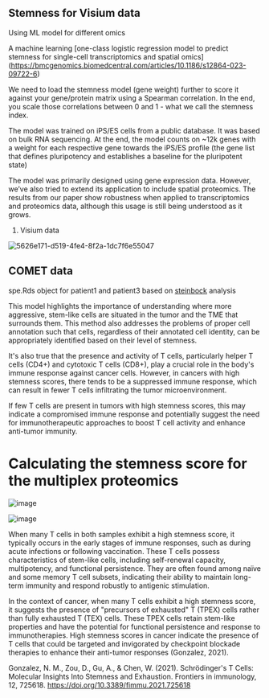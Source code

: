 ## Stemness for Visium data

Using ML model for different omics

A machine learning [one-class logistic regression model to predict stemness for single-cell transcriptomics and spatial omics]
(https://bmcgenomics.biomedcentral.com/articles/10.1186/s12864-023-09722-6)

We need to load the stemness model (gene weight) further to score it against your gene/protein matrix using a Spearman correlation.
In the end, you scale those correlations between 0 and 1 - what we call the stemness index.

The model was trained on iPS/ES cells from a public database. 
It was based on bulk RNA sequencing. At the end, the model counts on ~12k genes with a weight for each respective gene towards the iPS/ES profile 
(the gene list that defines pluripotency and establishes a baseline for the pluripotent state)

The model was primarily designed using gene expression data. However, we’ve also tried to extend its application to include spatial proteomics. 
The results from our paper show robustness when applied to transcriptomics and proteomics data, although this usage is still being understood as it grows.

1. Visium data

![5626e171-d519-4fe4-8f2a-1dc7f6e55047](https://github.com/Elena983/stemness_omics/assets/68946912/eb04f52a-f76d-45d7-8d20-ce9aa2186b0e)

## COMET data

spe.Rds object for patient1 and patient3 based on [steinbock](https://github.com/Elena983/steinbock) analysis

This model highlights the importance of understanding where more aggressive, stem-like cells are situated in the tumor and the TME that surrounds them.  This method also addresses the problems of proper cell annotation such that cells, regardless of their annotated cell identity, can be appropriately identified based on their level of stemness.

It's also true that the presence and activity of T cells, particularly helper T cells (CD4+) and cytotoxic T cells (CD8+), play a crucial role in the body's immune response against cancer cells. However, in cancers with high stemness scores, there tends to be a suppressed immune response, which can result in fewer T cells infiltrating the tumor microenvironment.  

If few T cells are present in tumors with high stemness scores, this may indicate a compromised immune response and potentially suggest the need for immunotherapeutic approaches to boost T cell activity and enhance anti-tumor immunity.

# Calculating the stemness score for the multiplex proteomics

![image](https://github.com/Elena983/stemness_omics/assets/68946912/3c6a7832-3d7e-4956-968e-69aae131fee1)

![image](https://github.com/Elena983/stemness_omics/assets/68946912/a61442e4-d22e-467b-b0f5-d2c955417d06)

When many T cells in both samples exhibit a high stemness score, it typically occurs in the early stages of immune responses, such as during acute infections or following vaccination. These T cells possess characteristics of stem-like cells, including self-renewal capacity, multipotency, and functional persistence. They are often found among naïve and some memory T cell subsets, indicating their ability to maintain long-term immunity and respond robustly to antigenic stimulation.

In the context of cancer, when many T cells exhibit a high stemness score, it suggests the presence of "precursors of exhausted" T (TPEX) cells rather than fully exhausted T (TEX) cells. These TPEX cells retain stem-like properties and have the potential for functional persistence and response to immunotherapies. High stemness scores in cancer indicate the presence of T cells that could be targeted and invigorated by checkpoint blockade therapies to enhance their anti-tumor responses (Gonzalez, 2021).


Gonzalez, N. M., Zou, D., Gu, A., & Chen, W. (2021). Schrödinger's T Cells: Molecular Insights Into Stemness and Exhaustion. Frontiers in immunology, 12, 725618. https://doi.org/10.3389/fimmu.2021.725618


